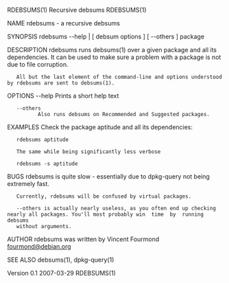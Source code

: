 
RDEBSUMS(1)                                                      Recursive debsums                                                     RDEBSUMS(1)

NAME
       rdebsums - a recursive debsums

SYNOPSIS
       rdebsums --help  | [  debsum options  ] [  --others  ] package

DESCRIPTION
       rdebsums  runs debsums(1) over a given package and all its dependencies. It can be used to make sure a problem with a package is not due to
       file corruption.

       All but the last element of the command-line and options understood by rdebsums are sent to debsums(1).

OPTIONS
       --help Prints a short help text

       --others
              Also runs debsums on Recommended and Suggested packages.

EXAMPLES
       Check the package aptitude and all its dependencies:

       rdebsums aptitude

       The same while being significantly less verbose

       rdebsums -s aptitude

BUGS
       rdebsums is quite slow - essentially due to dpkg-query not being extremely fast.

       Currently, rdebsums will be confused by virtual packages.

       --others is actually nearly useless, as you often end up checking nearly all packages. You'll most probably win  time  by  running  debsums
       without arguments.

AUTHOR
       rdebsums was written by Vincent Fourmond <fourmond@debian.org>

SEE ALSO
       debsums(1), dpkg-query(1)

Version 0.1                                                         2007-03-29                                                         RDEBSUMS(1)
